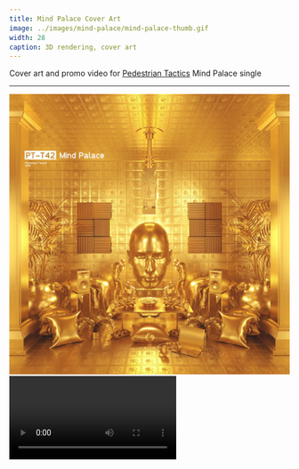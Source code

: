 ```yaml
---
title: Mind Palace Cover Art
image: ../images/mind-palace/mind-palace-thumb.gif
width: 28
caption: 3D rendering, cover art
---
```


Cover art and promo video for [Pedestrian Tactics](https://pedestriantactics.com) Mind Palace single

***

![](../images/mind-palace/mind-palace-cover-art.jpeg)
<video controls src="images/mind-palace/mind-palace-video.mov"></video>